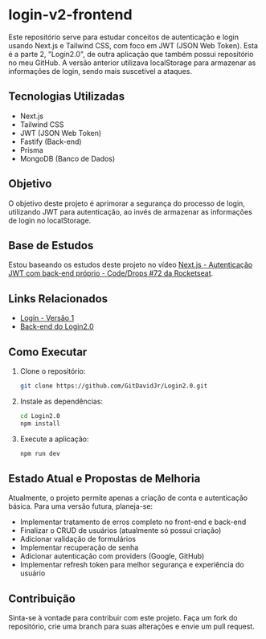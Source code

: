 # login-v2-frontend

Este repositório serve para estudar conceitos de autenticação e login usando Next.js e Tailwind CSS, com foco em JWT (JSON Web Token). Esta é a parte 2, "Login2.0", de outra aplicação que também possui repositório no meu GitHub. A versão anterior utilizava localStorage para armazenar as informações de login, sendo mais suscetível a ataques.

## Tecnologias Utilizadas

- Next.js
- Tailwind CSS
- JWT (JSON Web Token)
- Fastify (Back-end)
- Prisma
- MongoDB (Banco de Dados)

## Objetivo

O objetivo deste projeto é aprimorar a segurança do processo de login, utilizando JWT para autenticação, ao invés de armazenar as informações de login no localStorage.

## Base de Estudos

Estou baseando os estudos deste projeto no vídeo [Next.js - Autenticação JWT com back-end próprio - Code/Drops #72 da Rocketseat](https://www.youtube.com/watch?v=pvrKHpXGO8E&t=2398s).

## Links Relacionados

- [Login - Versão 1](https://github.com/GitDavidJr/login-v1-frontend)
- [Back-end do Login2.0](https://github.com/GitDavidJr/login-v2-backend)

## Como Executar

1. Clone o repositório:
    ```bash
    git clone https://github.com/GitDavidJr/Login2.0.git
    ```
2. Instale as dependências:
    ```bash
    cd Login2.0
    npm install
    ```
3. Execute a aplicação:
    ```bash
    npm run dev
    ```

## Estado Atual e Propostas de Melhoria

Atualmente, o projeto permite apenas a criação de conta e autenticação básica. Para uma versão futura, planeja-se:

- Implementar tratamento de erros completo no front-end e back-end
- Finalizar o CRUD de usuários (atualmente só possui criação)
- Adicionar validação de formulários
- Implementar recuperação de senha
- Adicionar autenticação com providers (Google, GitHub)
- Implementar refresh token para melhor segurança e experiência do usuário

## Contribuição

Sinta-se à vontade para contribuir com este projeto. Faça um fork do repositório, crie uma branch para suas alterações e envie um pull request.
